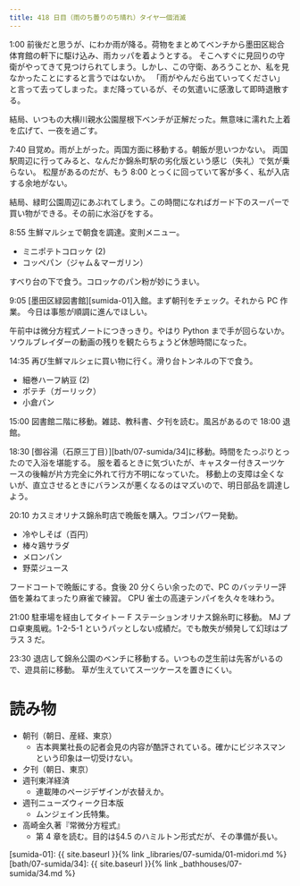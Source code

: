 ```yaml
---
title: 418 日目（雨のち曇りのち晴れ）タイヤ一個消滅
---
```


1:00 前後だと思うが、にわか雨が降る。荷物をまとめてベンチから墨田区総合体育館の軒下に駆け込み、雨カッパを着ようとする。
そこへすぐに見回りの守衛がやってきて見つけられてしまう。しかし、この守衛、あろうことか、私を見なかったことにすると言うではないか。
「雨がやんだら出ていってください」と言って去ってしまった。まだ降っているが、その気遣いに感激して即時退散する。

結局、いつもの大横川親水公園屋根下ベンチが正解だった。無意味に濡れた上着を広げて、一夜を過ごす。

7:40 目覚め。雨が上がった。両国方面に移動する。朝飯が思いつかない。
両国駅周辺に行ってみると、なんだか錦糸町駅の劣化版という感じ（失礼）で気が乗らない。
松屋があるのだが、もう 8:00 とっくに回っていて客が多く、私が入店する余地がない。

結局、緑町公園周辺にあぶれてしまう。この時間になればガード下のスーパーで買い物ができる。その前に水浴びをする。

8:55 生鮮マルシェで朝食を調達。変則メニュー。

* ミニポテトコロッケ (2)
* コッペパン（ジャム＆マーガリン）

すべり台の下で食う。コロッケのパン粉が妙にうまい。

9:05 [墨田区緑図書館][sumida-01]入館。まず朝刊をチェック。それから PC 作業。
今日は事態が順調に進んでほしい。

午前中は微分方程式ノートにつきっきり。やはり Python まで手が回らないか。
ソウルブレイダーの動画の残りを観たらちょうど休憩時間になった。

14:35 再び生鮮マルシェに買い物に行く。滑り台トンネルの下で食う。

* 細巻ハーフ納豆 (2)
* ポテチ（ガーリック）
* 小倉パン

15:00 図書館二階に移動。雑誌、教科書、夕刊を読む。風呂があるので 18:00 退館。

18:30 [御谷湯（石原三丁目）][bath/07-sumida/34]に移動。時間をたっぷりとったので入浴を堪能する。
服を着るときに気づいたが、キャスター付きスーツケースの後輪が片方完全に外れて行方不明になっていた。
移動上の支障は全くないが、直立させるときにバランスが悪くなるのはマズいので、明日部品を調達しよう。

20:10 カスミオリナス錦糸町店で晩飯を購入。ワゴンパワー発動。

* 冷やしそば（百円）
* 棒々鶏サラダ
* メロンパン
* 野菜ジュース

フードコートで晩飯にする。食後 20 分くらい余ったので、PC のバッテリー評価を兼ねてまったり麻雀で練習。
CPU 雀士の高速テンパイを久々を味わう。

21:00 駐車場を経由してタイトー F ステーションオリナス錦糸町に移動。
MJ プロ卓東風戦。1-2-5-1 というパッとしない成績だ。でも敵失が頻発して幻球はプラス 3 だ。

23:30 退店して錦糸公園のベンチに移動する。いつもの芝生前は先客がいるので、遊具前に移動。
草が生えていてスーツケースを置きにくい。

# 読み物

* 朝刊（朝日、産経、東京）
  * 吉本興業社長の記者会見の内容が酷評されている。確かにビジネスマンという印象は一切受けない。
* 夕刊（朝日、東京）
* 週刊東洋経済
  * 連載陣のページデザインが衣替えか。
* 週刊ニューズウィーク日本版
  * ムンジェイン氏特集。
* 高崎金久著『常微分方程式』
  * 第 4 章を読む。目的は§4.5 のハミルトン形式だが、その準備が長い。

[sumida-01]: {{ site.baseurl }}{% link _libraries/07-sumida/01-midori.md %}
[bath/07-sumida/34]: {{ site.baseurl }}{% link _bathhouses/07-sumida/34.md %}
